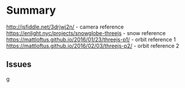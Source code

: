 # Summary

http://jsfiddle.net/3drjwj2n/ - camera reference
https://enlight.nyc/projects/snowglobe-threejs - snow reference
https://mattloftus.github.io/2016/01/23/threejs-p1/ - orbit reference 1
https://mattloftus.github.io/2016/02/03/threejs-p2/ - orbit reference 2

## Issues

g
